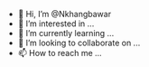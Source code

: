 - 👋 Hi, I’m @Nkhangbawar
- 👀 I’m interested in ...
- 🌱 I’m currently learning ...
- 💞️ I’m looking to collaborate on ...
- 📫 How to reach me ...

<!---
Nkhangbawar/Nkhangbawar is a ✨ special ✨ repository because its `README.md` (this file) appears on your GitHub profile.
You can click the Preview link to take a look at your changes.
--->
